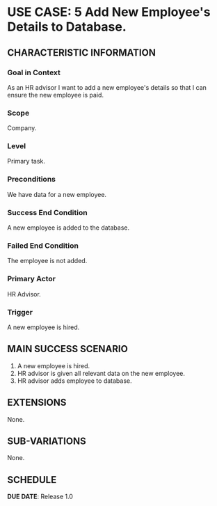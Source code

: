 # USE CASE: 5 Add New Employee's Details to Database.

## CHARACTERISTIC INFORMATION

### Goal in Context

As an HR advisor I want to add a new employee's details so that I can ensure the new employee is paid.

### Scope

Company.

### Level

Primary task.

### Preconditions

We have data for a new employee.

### Success End Condition

A new employee is added to the database.

### Failed End Condition

The employee is not added.

### Primary Actor

HR Advisor.

### Trigger

A new employee is hired.

## MAIN SUCCESS SCENARIO

1. A new employee is hired.
3. HR advisor is given all relevant data on the new employee.
4. HR advisor adds employee to database.

## EXTENSIONS

None.

## SUB-VARIATIONS

None.

## SCHEDULE

**DUE DATE**: Release 1.0